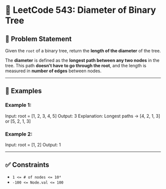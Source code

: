 # 🌲 LeetCode 543: Diameter of Binary Tree

## 🧠 Problem Statement
Given the `root` of a binary tree, return the **length of the diameter** of the tree.

The **diameter** is defined as the **longest path between any two nodes** in the tree. This path **doesn't have to go through the root**, and the length is measured in **number of edges** between nodes.

---

## 📸 Examples

### Example 1:
Input: root = [1, 2, 3, 4, 5]
Output: 3
Explanation: Longest paths → [4, 2, 1, 3] or [5, 2, 1, 3]



### Example 2:
Input: root = [1, 2]
Output: 1


---

## ✅ Constraints
- `1 <= # of nodes <= 10⁴`
- `-100 <= Node.val <= 100`